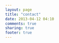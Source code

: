 ```yaml
---
layout: page
title: "contact"
date: 2013-04-12 04:10
comments: true
sharing: true
footer: true
---
```


